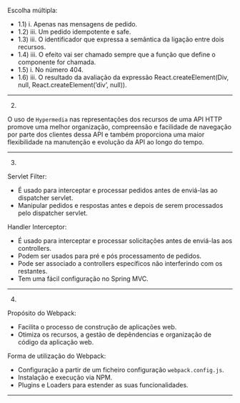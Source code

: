 Escolha múltipla:
- 1.1) i. Apenas nas mensagens de pedido.
- 1.2) iii. Um pedido idempotente e safe.
- 1.3) iii. O identificador que expressa a semântica da ligação entre dois recursos.
- 1.4) iii. O efeito vai ser chamado sempre que a função que define o componente for chamada.
- 1.5) i. No número 404.
- 1.6) iii. O resultado da avaliação da expressão React.createElement(Div, null, React.createElement(’div’, null)).

---
2)
O uso de `Hypermedia` nas representações dos recursos de uma API HTTP promove uma melhor organização, compreensão e 
facilidade de navegação por parte dos clientes dessa API e também proporciona uma maior flexibilidade na manutenção e 
evolução da API ao longo do tempo.

---
3)
Servlet Filter:
- É usado para interceptar e processar pedidos antes de enviá-las ao dispatcher servlet.
- Manipular pedidos e respostas antes e depois de serem processados pelo dispatcher servlet.

Handler Interceptor:
- É usado para interceptar e processar solicitações antes de enviá-las aos controllers.
- Podem ser usados para pré e pós processamento de pedidos.
- Pode ser associado a controllers específicos não interferindo com os restantes.
- Tem uma fácil configuração no Spring MVC.

---
4) 
Propósito do Webpack:
- Facilita o processo de construção de aplicações web.
- Otimiza os recursos, a gestão de depêndencias e organização de código da aplicação web.

Forma de utilização do Webpack:
- Configuração a partir de um ficheiro configuração `webpack.config.js`.
- Instalação e execução via NPM.
- Plugins e Loaders para estender as suas funcionalidades.

---